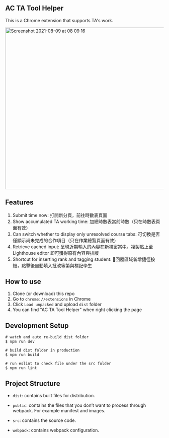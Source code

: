 ## AC TA Tool Helper

This is a Chrome extension that supports TA's work.

<img width="514" alt="Screenshot 2021-08-09 at 08 09 16" src="https://user-images.githubusercontent.com/10878489/128650076-db573468-f3de-42e2-8af0-cf1678243e07.png">

## Features

1. Submit time now: 打開新分頁，前往時數表頁面
2. Show accumulated TA working time: 加總時數表當前時數（只在時數表頁面有效）
3. Can switch whether to display only unresolved course tabs: 可切換是否僅顯示尚未完成的合作項目（只在作業總覽頁面有效）
4. Retrieve cached input: 呈現近期輸入的內容在新視窗當中。複製貼上至 Lighthouse editor 即可獲得原有內容與排版
5. Shortcut for inserting rank and tagging student: 回覆區域新增捷徑按鈕，點擊後自動填入批改等第與標記學生

## How to use

1. Clone (or download) this repo
2. Go to `chrome://extensions` in Chrome
3. Click `Load unpacked` and upload `dist` folder
4. You can find "AC TA Tool Helper" when right clicking the page

## Development Setup
```
# watch and auto re-build dist folder
$ npm run dev

# build dist folder in production
$ npm run build

# run eslint to check file under the src folder
$ npm run lint
```

## Project Structure
- `dist`: contains built files for distribution.

- `public`: contains the files that you don’t want to process through webpack. For example manifest and images.

- `src`: contains the source code.

- `webpack`: contains webpack configuration.